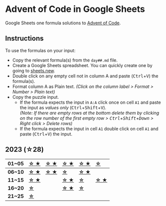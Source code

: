# Advent of Code in Google Sheets
Google Sheets one formula solutions to [Advent of Code](https://adventofcode.com/).

## Instructions

To use the formulas on your input:
- Copy the relevant formula(s) from the `day##.md` file.
- Create a Google Sheets spreadsheet. You can quickly create one by going to [sheets.new](https://sheets.new).
- Double click on any empty cell not in column A and paste (<kbd>Ctrl</kbd>+<kbd>V</kbd>) the formula(s).
- Format column A as Plain text. _(Click on the column label > Format > Number > Plain text)_
- Copy the puzzle input.
    - If the formula expects the input in `A:A` click once on cell `A1` and paste the input as _values only_ (<kbd>Ctrl</kbd>+<kbd>Shift</kbd>+<kbd>V</kbd>). <br> _(Note: If there are empty rows at the bottom delete them by clicking on the row number of the first empty row > <kbd>Ctrl</kbd>+<kbd>Shift</kbd>+<kbd>Down</kbd> > Right click > Delete rows)_
    - If the formula expects the input in cell `A1` double click on cell `A1` and paste (<kbd>Ctrl</kbd>+<kbd>V</kbd>) the input.

## 2023 (☆28)


| **01~05** | [**☆ ★**](https://github.com/z-iad/advent-of-code-gs/blob/main/2023/day01.md) | [**☆ ★**](https://github.com/z-iad/advent-of-code-gs/blob/main/2023/day02.md) | [**☆ ★**](https://github.com/z-iad/advent-of-code-gs/blob/main/2023/day03.md) | [**☆ ★**](https://github.com/z-iad/advent-of-code-gs/blob/main/2023/day04.md) | [**☆**](https://github.com/z-iad/advent-of-code-gs/blob/main/2023/day05a.md) |
| :- | :- | :- | :- | :- | :- |
| **06~10** | [**☆ ★**](https://github.com/z-iad/advent-of-code-gs/blob/main/2023/day06.md) | [**☆ ★**](https://github.com/z-iad/advent-of-code-gs/blob/main/2023/day07.md) | [**☆**](https://github.com/z-iad/advent-of-code-gs/blob/main/2023/day08a.md) | [**☆ ★**](https://github.com/z-iad/advent-of-code-gs/blob/main/2023/day09.md) |  |
| **11~15** | [**☆ ★**](https://github.com/z-iad/advent-of-code-gs/blob/main/2023/day11.md) | | [**☆ ★**](https://github.com/z-iad/advent-of-code-gs/blob/main/2023/day13.md) | [**☆**](https://github.com/z-iad/advent-of-code-gs/blob/main/2023/day14a.md) | [**☆ ★**](https://github.com/z-iad/advent-of-code-gs/blob/main/2023/day15.md) |
| **16~20** | [**☆**](https://github.com/z-iad/advent-of-code-gs/blob/main/2023/day16a.md) | | [**☆ ★**](https://github.com/z-iad/advent-of-code-gs/blob/main/2023/day18.md) | [**☆**](https://github.com/z-iad/advent-of-code-gs/blob/main/2023/day19a.md) |  |
| **21~25** | [**☆**](https://github.com/z-iad/advent-of-code-gs/blob/main/2023/day21a.md) | | | | |




